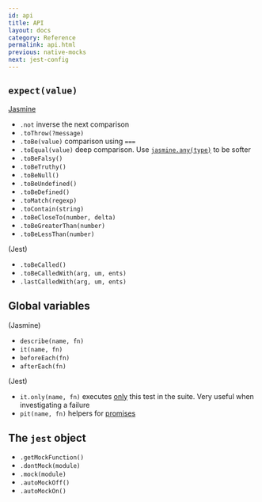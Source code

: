 ```yaml
---
id: api
title: API
layout: docs
category: Reference
permalink: api.html
previous: native-mocks
next: jest-config
---
```


`expect(value)`
------------

[Jasmine](http://jasmine.github.io/1.3/introduction.html?spec=Included%20matchers%3A%20The%20%27toThrow%27%20matcher%20is%20for%20testing%20if%20a%20function%20throws%20an%20exception.#section-Included_Matchers)

  - `.not` inverse the next comparison
  - `.toThrow(?message)`
  - `.toBe(value)` comparison using `===`
  - `.toEqual(value)` deep comparison. Use [`jasmine.any(type)`](http://jasmine.github.io/1.3/introduction.html#section-Matching_Anything_with_<code>jasmine.any</code>) to be softer
  - `.toBeFalsy()`
  - `.toBeTruthy()`
  - `.toBeNull()`
  - `.toBeUndefined()`
  - `.toBeDefined()`
  - `.toMatch(regexp)`
  - `.toContain(string)`
  - `.toBeCloseTo(number, delta)`
  - `.toBeGreaterThan(number)`
  - `.toBeLessThan(number)`

(Jest)

  - `.toBeCalled()`
  - `.toBeCalledWith(arg, um, ents)`
  - `.lastCalledWith(arg, um, ents)`


Global variables
----------------

(Jasmine)

  - `describe(name, fn)`
  - `it(name, fn)`
  - `beforeEach(fn)`
  - `afterEach(fn)`

(Jest)

  - `it.only(name, fn)` executes [only](https://github.com/davemo/jasmine-only) this test in the suite. Very useful when investigating a failure
  - `pit(name, fn)` helpers for [promises](https://www.npmjs.org/package/jasmine-pit)


The `jest` object
-----------------------

  - `.getMockFunction()`
  - `.dontMock(module)`
  - `.mock(module)`
  - `.autoMockOff()`
  - `.autoMockOn()`
